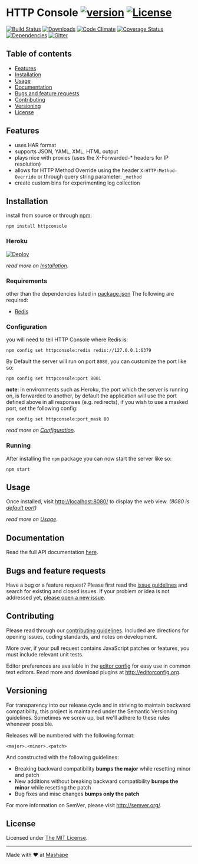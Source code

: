 # HTTP Console [![version][npm-version]][npm-url] [![License][npm-license]][license-url]

[![Build Status][travis-image]][travis-url]
[![Downloads][npm-downloads]][npm-url]
[![Code Climate][codeclimate-quality]][codeclimate-url]
[![Coverage Status][codeclimate-coverage]][codeclimate-url]
[![Dependencies][david-image]][david-url]
[![Gitter][gitter-image]][gitter-url]


## Table of contents
- [Features](#features) 
- [Installation](#installation) 
- [Usage](#usage) 
- [Documentation](#documentation) 
- [Bugs and feature requests](#bugs-and-feature-requests)
- [Contributing](#contributing)
- [Versioning](#versioning)
- [License](#license)

## Features

- uses HAR format
- supports JSON, YAML, XML, HTML output
- plays nice with proxies (uses the X-Forwarded-* headers for IP resolution)
- allows for HTTP Method Override using the header `X-HTTP-Method-Override` or through query string parameter: `_method`
- create custom bins for experimenting log collection

## Installation

install from source or through [npm](https://www.npmjs.com/):

```shell
npm install httpconsole
```

### Heroku

[![Deploy][docker-image]][docker-url]

*read more on [Installation](docs/install.md)*.


### Requirements

other than the dependencies listed in [package.json](package.json) The following are required:

- [Redis](http://redis.io/)

### Configuration

you will need to tell HTTP Console where Redis is:

```shell
npm config set httpconsole:redis redis://127.0.0.1:6379
```

By Default the server will run on port `8080`, you can customize the port like so: 

```shell
npm config set httpconsole:port 8001
```

**note**: in environments such as Heroku, the port which the server is running on, is forwarded to another, by default the application will use the port defined above in all responses (e.g. redirects), if you wish to use a masked port, set the following config:

```shell
npm config set httpconsole:port_mask 80
```

*read more on [Configuration](docs/config.md)*.

### Running

After installing the `npm` package you can now start the server like so:

```shell
npm start
```

## Usage

Once installed, visit [http://localhost:8080/](http://localhost:8080/) to display the web view. *(8080 is [default port](/docs/config.md#port))*

*read more on [Usage](docs/usage.md)*.

## Documentation

Read the full API documentation [here](docs/api.md).

## Bugs and feature requests

Have a bug or a feature request? Please first read the [issue guidelines](CONTRIBUTING.md#using-the-issue-tracker) and search for existing and closed issues. If your problem or idea is not addressed yet, [please open a new issue](/issues).

## Contributing

Please read through our [contributing guidelines](CONTRIBUTING.md). Included are directions for opening issues, coding standards, and notes on development.

More over, if your pull request contains JavaScript patches or features, you must include relevant unit tests.

Editor preferences are available in the [editor config](.editorconfig) for easy use in common text editors. Read more and download plugins at <http://editorconfig.org>.

## Versioning

For transparency into our release cycle and in striving to maintain backward compatibility, this project is maintained under the Semantic Versioning guidelines. Sometimes we screw up, but we'll adhere to these rules whenever possible.

Releases will be numbered with the following format:

`<major>.<minor>.<patch>`

And constructed with the following guidelines:

- Breaking backward compatibility **bumps the major** while resetting minor and patch
- New additions without breaking backward compatibility **bumps the minor** while resetting the patch
- Bug fixes and misc changes **bumps only the patch**

For more information on SemVer, please visit <http://semver.org/>.

## License

Licensed under [The MIT License](LICENSE).

----

Made with &#9829; at [Mashape](https://www.mashape.com/)

[license-url]: https://github.com/ahmadnassri/httpconsole/blob/master/LICENSE

[gitter-url]: https://gitter.im/ahmadnassri/httpconsole
[gitter-image]: https://img.shields.io/badge/Gitter-Join%20Chat-blue.svg?style=flat-square

[travis-url]: https://travis-ci.org/ahmadnassri/httpconsole
[travis-image]: https://img.shields.io/travis/ahmadnassri/httpconsole.svg?style=flat-square

[npm-url]: https://www.npmjs.com/package/httpconsole
[npm-license]: https://img.shields.io/npm/l/httpconsole.svg?style=flat-square
[npm-version]: https://img.shields.io/npm/v/httpconsole.svg?style=flat-square
[npm-downloads]: https://img.shields.io/npm/dm/httpconsole.svg?style=flat-square

[codeclimate-url]: https://codeclimate.com/github/ahmadnassri/httpconsole
[codeclimate-quality]: https://img.shields.io/codeclimate/github/ahmadnassri/httpconsole.svg?style=flat-square
[codeclimate-coverage]: https://img.shields.io/codeclimate/coverage/github/ahmadnassri/httpconsole.svg?style=flat-square

[david-url]: https://david-dm.org/ahmadnassri/httpconsole
[david-image]: https://img.shields.io/david/ahmadnassri/httpconsole.svg?style=flat-square

[docker-image]: https://www.herokucdn.com/deploy/button.svg
[docker-url]: https://heroku.com/deploy?template=https://github.com/ahmadnassri/httpconsole
